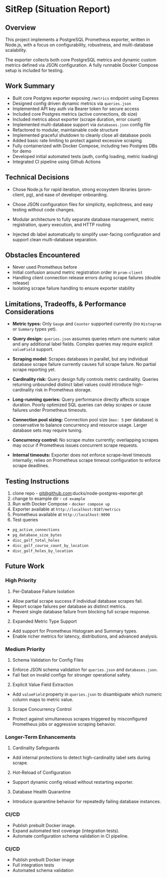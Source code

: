 # SitRep (Situation Report)

## Overview

This project implements a PostgreSQL Prometheus exporter, written in Node.js,
with a focus on configurability, robustness, and multi-database scalability.

The exporter collects both core PostgreSQL metrics and dynamic custom metrics
defined via JSON configuration. A fully runnable Docker Compose setup is
included for testing.

## Work Summary

- Built core Postgres exporter exposing `/metrics` endpoint using Express
- Designed config driven dynamic metrics via `queries.json`
- Implemented API key auth via Bearer token for secure access
- Included core Postgres metrics (active connections, db size)
- Included metrics about exporter (scrape duration, error count)
- Implemented multi-database support via `databases.json` config file
- Refactored to modular, maintainable code structure
- Implemented graceful shutdown to cleanly close all database pools
- Added basic rate limiting to protect against excessive scraping
- Fully containerized with Docker Compose, including two Postgres DBs for demo
- Developed initial automated tests (auth, config loading, metric loading)
- Integrated CI pipeline using Github Actions

## Technical Decisions
- Chose Node.js for rapid iteration, strong ecosystem libraries (prom-client,
  pg), and ease of developer onboarding.

- Chose JSON configuration files for simplicity, explicitness, and easy testing
  without code changes.

- Modular architecture to fully separate database management, metric
  registration, query execution, and HTTP routing

- Injected db label automatically to simplify user-facing configuration and
  support clean multi-database separation.

## Obstacles Encountered
- Never used Prometheus before
- Initial confusion around metric registration order in `prom-client`
- Handling client connection release errors during scrape failures (double
  release)
- Isolating scrape failure handling to ensure exporter stability

## Limitations, Tradeoffs, & Performance Considerations

- **Metric types:** Only `Gauge` and `Counter` supported currently (no
  `Histogram` or `Summary` types yet).

- **Query design:** `queries.json` assumes queries return one numeric value
  and any additional label fields. Complex queries may require explicit
  `valueField` support.

- **Scraping model:** Scrapes databases in parallel, but any individual
  database scrape failure currently causes full scrape failure. No partial
  scrape reporting yet.

- **Cardinality risk:** Query design fully controls metric cardinality.
  Queries returning unbounded distinct label values could introduce
  high-cardinality risk in Prometheus storage.

- **Long-running queries:** Query performance directly affects scrape
  duration. Poorly optimized SQL queries can delay scrapes or cause failures
  under Prometheus timeouts.

- **Connection pool sizing:** Connection pool size (`max: 5` per database) is
  conservative to balance concurrency and resource usage. Larger database sets
  may require tuning.

- **Concurrency control:** No scrape mutex currently; overlapping scrapes may
  occur if Prometheus issues concurrent scrape requests.

- **Internal timeouts:** Exporter does not enforce scrape-level timeouts
  internally; relies on Prometheus scrape timeout configuration to enforce
  scrape deadlines.


## Testing Instructions

1. clone repo - git@github.com:ducks/node-postgres-exporter.git
2. change to example dir - `cd example`
3. Run with Docker Compose - `docker compose up`
4. Exporter available at `http://localhost:9187/metrics`
5. Prometheus available at `http://localhost:9090`
6. Test queries
  - `pg_active_connections`
  - `pg_database_size_bytes`
  - `disc_golf_total_holes`
  - `disc_golf_course_count_by_location`
  - `disc_golf_holes_by_location`

## Future Work

### High Priority

1. Per-Database Failure Isolation

- Allow partial scrape success if individual database scrapes fail.
- Report scrape failures per database as distinct metrics.
- Prevent single database failure from blocking full scrape response.

2. Expanded Metric Type Support

- Add support for Prometheus Histogram and Summary types.
- Enable richer metrics for latency, distributions, and advanced analysis.

### Medium Priority

1. Schema Validation for Config Files

- Enforce JSON schema validation for `queries.json` and `databases.json`.
- Fail fast on invalid configs for stronger operational safety.

2. Explicit Value Field Extraction

- Add `valueField` property in `queries.json` to disambiguate which numeric
  column maps to metric value.

3. Scrape Concurrency Control

- Protect against simultaneous scrapes triggered by misconfigured Prometheus
  jobs or aggressive scraping behavior.

### Longer-Term Enhancements

1. Cardinality Safeguards

- Add internal protections to detect high-cardinality label sets during scrape.

2. Hot-Reload of Configuration

- Support dynamic config reload without restarting exporter.

3. Database Health Quarantine

- Introduce quarantine behavior for repeatedly failing database instances.

### CI/CD

- Publish prebuilt Docker image.
- Expand automated test coverage (integration tests).
- Automate configuration schema validation in CI pipeline.


### CI/CD
- Publish prebuilt Docker image
- Full integration tests
- Automated schema validation
